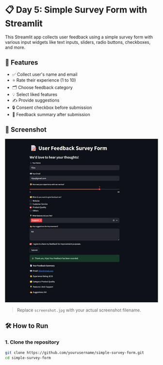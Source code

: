 # 📋 Day 5: Simple Survey Form with Streamlit

This Streamlit app collects user feedback using a simple survey form with various input widgets like text inputs, sliders, radio buttons, checkboxes, and more.

## 🚀 Features

- ✅ Collect user's name and email
- ⭐ Rate their experience (1 to 10)
- 🗂️ Choose feedback category
- 💡 Select liked features
- ✍️ Provide suggestions
- 🔒 Consent checkbox before submission
- 🎉 Feedback summary after submission

## 📸 Screenshot

![Survey Form Screenshot](screenshot.jpg)

> Replace `screenshot.jpg` with your actual screenshot filename.

## 🛠️ How to Run

### 1. Clone the repository

```bash
git clone https://github.com/yourusername/simple-survey-form.git
cd simple-survey-form
